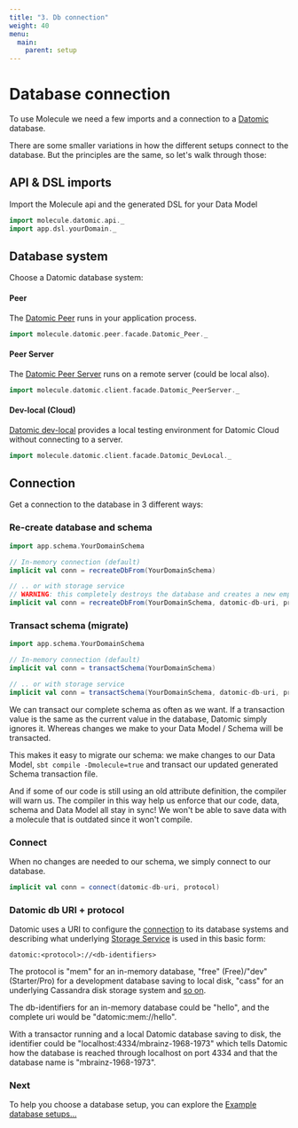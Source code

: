 ```yaml
---
title: "3. Db connection"
weight: 40
menu:
  main:
    parent: setup
---
```


# Database connection

To use Molecule we need a few imports and a connection to a [Datomic](https://www.datomic.com/) database. 

There are some smaller variations in how the different setups connect to the database. But the principles are the same, so let's walk through those:


## API & DSL imports

Import the Molecule api and the generated DSL for your Data Model

```scala
import molecule.datomic.api._
import app.dsl.yourDomain._
```

## Database system

Choose a Datomic database system:

#### Peer
The [Datomic Peer](https://docs.datomic.com/on-prem/peer-getting-started.html) runs in your application process.
```scala
import molecule.datomic.peer.facade.Datomic_Peer._
```

#### Peer Server
The [Datomic Peer Server](https://docs.datomic.com/on-prem/peer-server.html) runs on a remote server (could be local also).
```scala
import molecule.datomic.client.facade.Datomic_PeerServer._
```

#### Dev-local (Cloud)
[Datomic dev-local](https://docs.datomic.com/cloud/dev-local.html) provides a local testing environment for Datomic Cloud without connecting to a server.
```scala
import molecule.datomic.client.facade.Datomic_DevLocal._
```

## Connection

Get a connection to the database in 3 different ways:

### Re-create database and schema


```scala
import app.schema.YourDomainSchema

// In-memory connection (default) 
implicit val conn = recreateDbFrom(YourDomainSchema)

// .. or with storage service
// WARNING: this completely destroys the database and creates a new empty one!
implicit val conn = recreateDbFrom(YourDomainSchema, datomic-db-uri, protocol)
```

### Transact schema (migrate)

```scala
import app.schema.YourDomainSchema

// In-memory connection (default) 
implicit val conn = transactSchema(YourDomainSchema)

// .. or with storage service
implicit val conn = transactSchema(YourDomainSchema, datomic-db-uri, protocol)
```
We can transact our complete schema as often as we want. If a transaction value is the same as the current value in the database, Datomic simply ignores it. Whereas changes we make to your Data Model / Schema will be transacted.

This makes it easy to migrate our schema: we make changes to our Data Model, `sbt compile -Dmolecule=true` and transact our updated generated Schema transaction file. 

And if some of our code is still using an old attribute definition, the compiler will warn us. The compiler in this way help us enforce that our code, data, schema and Data Model all stay in sync! We won't be able to save data with a molecule that is outdated since it won't compile.


### Connect

When no changes are needed to our schema, we simply connect to our database.
```scala
implicit val conn = connect(datomic-db-uri, protocol)
```


### Datomic db URI + protocol

Datomic uses a URI to configure the [connection](https://docs.datomic.com/on-prem/peer-getting-started.html#connecting) to its database systems and describing what underlying [Storage Service](https://docs.datomic.com/on-prem/overview.html#the-storage-service) is used in this basic form:


    datomic:<protocol>://<db-identifiers> 


The protocol is "mem" for an in-memory database, "free" (Free)/"dev" (Starter/Pro) for a development database saving to local disk, "cass" for an underlying Cassandra disk storage system and [so on](https://docs.datomic.com/on-prem/javadoc/datomic/Peer.html#connect-java.lang.Object-).

The db-identifiers for an in-memory database could be "hello", and the complete uri would be "datomic:mem://hello".

With a transactor running and a local Datomic database saving to disk, the identifier could be "localhost:4334/mbrainz-1968-1973" which tells Datomic how the database is reached through localhost on port 4334 and that the database name is "mbrainz-1968-1973".




### Next

To help you choose a database setup, you can explore the [Example database setups...](/setup/examples)
